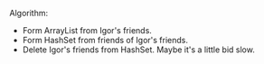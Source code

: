Algorithm:
  - Form ArrayList from Igor's friends.
  - Form HashSet from friends of Igor's friends.
  - Delete Igor's friends from HashSet.
Maybe it's a little bid slow.
